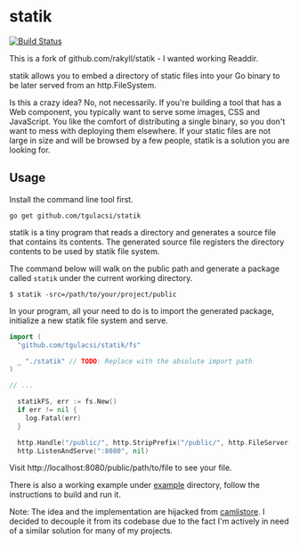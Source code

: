 # statik

[![Build Status](https://travis-ci.org/tgulacsi/statik.svg?branch=master)](https://travis-ci.org/tgulacsi/statik)

This is a fork of github.com/rakyll/statik - I wanted working Readdir.

statik allows you to embed a directory of static files into your Go binary to be later served from an http.FileSystem.

Is this a crazy idea? No, not necessarily. If you're building a tool that has a Web component, you typically want to serve some images, CSS and JavaScript. You like the comfort of distributing a single binary, so you don't want to mess with deploying them elsewhere. If your static files are not large in size and will be browsed by a few people, statik is a solution you are looking for.

## Usage

Install the command line tool first.

	go get github.com/tgulacsi/statik

statik is a tiny program that reads a directory and generates a source file that contains its contents. The generated source file registers the directory contents to be used by statik file system.

The command below will walk on the public path and generate a package called `statik` under the current working directory.

    $ statik -src=/path/to/your/project/public

In your program, all your need to do is to import the generated package, initialize a new statik file system and serve.

~~~ go
import (
  "github.com/tgulacsi/statik/fs"

  _ "./statik" // TODO: Replace with the absolute import path
)

// ...

  statikFS, err := fs.New()
  if err != nil {
    log.Fatal(err)
  }

  http.Handle("/public/", http.StripPrefix("/public/", http.FileServer(statikFS)))
  http.ListenAndServe(":8080", nil)
~~~

Visit http://localhost:8080/public/path/to/file to see your file.

There is also a working example under [example](https://github.com/tgulacsi/statik/tree/master/example) directory, follow the instructions to build and run it.

Note: The idea and the implementation are hijacked from [camlistore](http://camlistore.org/). I decided to decouple it from its codebase due to the fact I'm actively in need of a similar solution for many of my projects.
